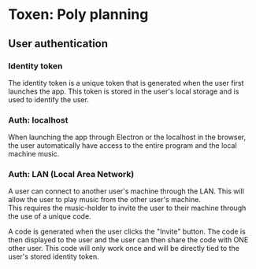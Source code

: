 # Toxen: Poly planning
## User authentication
### Identity token
The identity token is a unique token that is generated when the user first launches the app. This token is stored in the user's local storage and is used to identify the user.

### Auth: localhost
When launching the app through Electron or the localhost in the browser, the user automatically have access to the entire program and the local machine music.

### Auth: LAN (Local Area Network)
A user can connect to another user's machine through the LAN. This will allow the user to play music from the other user's machine.  
This requires the music-holder to invite the user to their machine through the use of a unique code.

A code is generated when the user clicks the "Invite" button. The code is then displayed to the user and the user can then share the code with ONE other user. This code will only work once and will be directly tied to the user's stored identity token.
